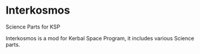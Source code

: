 # Interkosmos
Science Parts for KSP

Interkosmos is a mod for Kerbal Space Program, it includes various Science parts.
